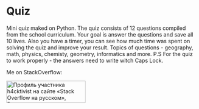 # Quiz
Mini quiz maked on Python.
The quiz consists of 12 questions compiled from the school curriculum.
Your goal is answer the questions and save all 10 lives. Also you have a timer, you can see how much time was spent on solving the quiz and improve your result.
Topics of questions - geography, math, physics, chemisty, geometry, informatics and more.
P.S For the quiz to work properly - the answers need to write witch Caps Lock.

Me on StackOverflow:

<a href="https://ru.stackoverflow.com/users/366830/h4cktivist"><img src="https://ru.stackoverflow.com/users/flair/366830.png" width="208" height="58" alt="Профиль участника h4cktivist на сайте &#171;Stack Overflow на русском&#187;, Вопросы и ответы для программистов" title="Профиль участника h4cktivist на сайте &#171;Stack Overflow на русском&#187;, Вопросы и ответы для программистов"></a>


